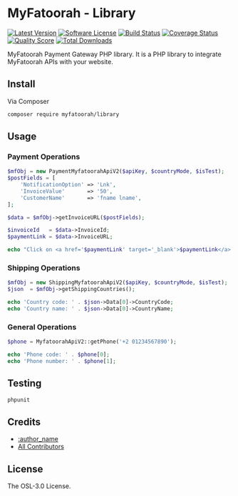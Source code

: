 # MyFatoorah - Library

[![Latest Version](https://img.shields.io/github/release/myfatoorah/library.svg?style=flat-square)](https://github.com/myfatoorah/library/releases)
[![Software License](https://img.shields.io/badge/license-MIT-brightgreen.svg?style=flat-square)](LICENSE.md)
[![Build Status](https://img.shields.io/travis/myfatoorah/library/master.svg?style=flat-square)](https://travis-ci.org/myfatoorah/library)
[![Coverage Status](https://img.shields.io/scrutinizer/coverage/g/myfatoorah/library.svg?style=flat-square)](https://scrutinizer-ci.com/g/myfatoorah/library/code-structure)
[![Quality Score](https://img.shields.io/scrutinizer/g/myfatoorah/library.svg?style=flat-square)](https://scrutinizer-ci.com/g/myfatoorah/library)
[![Total Downloads](https://img.shields.io/packagist/dt/myfatoorah/library.svg?style=flat-square)](https://packagist.org/packages/myfatoorah/lib-test)


MyFatoorah Payment Gateway PHP library. It is a PHP library to integrate MyFatoorah APIs with your website.

## Install

Via Composer

``` bash
composer require myfatoorah/library
```

## Usage

### Payment Operations

``` php
$mfObj = new PaymentMyfatoorahApiV2($apiKey, $countryMode, $isTest);
$postFields = [
    'NotificationOption' => 'Lnk',
    'InvoiceValue'       => '50',
    'CustomerName'       => 'fname lname',
];

$data = $mfObj->getInvoiceURL($postFields);

$invoiceId   = $data->InvoiceId;
$paymentLink = $data->InvoiceURL;

echo "Click on <a href='$paymentLink' target='_blank'>$paymentLink</a> to pay with invoiceID $invoiceId.";

```

### Shipping Operations

``` php
$mfObj = new ShippingMyfatoorahApiV2($apiKey, $countryMode, $isTest);
$json  = $mfObj->getShippingCountries();

echo 'Country code: ' . $json->Data[0]->CountryCode;
echo 'Country name: ' . $json->Data[0]->CountryName;
```

### General Operations

``` php
$phone = MyfatoorahApiV2::getPhone('+2 01234567890');

echo 'Phone code: ' . $phone[0];
echo 'Phone number: ' . $phone[1];

```

## Testing

``` bash
phpunit
```

## Credits

- [:author_name](https://github.com/:author_username)
- [All Contributors](https://github.com/myfatoorah/:package_name/contributors)

## License

The OSL-3.0 License.
